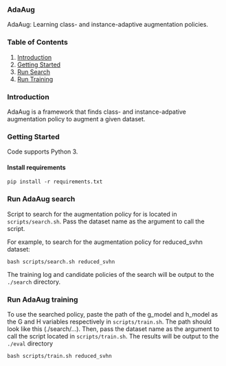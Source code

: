### AdaAug
AdaAug: Learning class- and instance-adaptive augmentation policies.

### Table of Contents

1. [Introduction](#introduction)
2. [Getting Started](#getting-started)
3. [Run Search](#run-adaaug-search)
4. [Run Training](#run-adaaug-training)

### Introduction

AdaAug is a framework that finds class- and instance-adpative augmentation policy to augment a given dataset.

### Getting Started
Code supports Python 3.

####  Install requirements

```shell
pip install -r requirements.txt
```

### Run AdaAug search
Script to search for the augmentation policy for is located in `scripts/search.sh`. Pass the dataset name as the argument to call the script.

For example, to search for the augmentation policy for reduced_svhn dataset:

```shell
bash scripts/search.sh reduced_svhn
```

The training log and candidate policies of the search will be output to the `./search` directory.

### Run AdaAug training
To use the searched policy, paste the path of the g_model and h_model as the G and H variables respectively in `scripts/train.sh`. The path should look like this (./search/...). Then, pass the dataset name as the argument to call the script located in `scripts/train.sh`. The results will be output to the `./eval` directory

```shell
bash scripts/train.sh reduced_svhn
```
